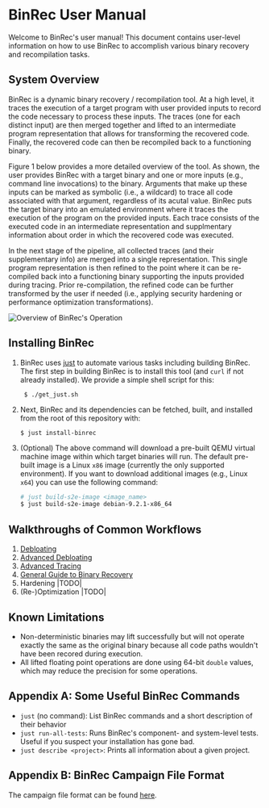 BinRec User Manual
==================

Welcome to BinRec's user manual! This document contains user-level information on how to use BinRec to accomplish various binary recovery and recompilation tasks.

System Overview
---------------

BinRec is a dynamic binary recovery / recompilation tool. At a high level, it traces the execution of a target program with user provided inputs to record the code necessary to process these inputs. The traces (one for each distinct input) are then merged together and lifted to an intermediate program representation that allows for transforming the recovered code. Finally, the recovered code can then be recompiled back to a functioning binary.

Figure 1 below provides a more detailed overview of the tool. As shown, the user provides BinRec with a target binary and one or more inputs (e.g., command line invocations) to the binary. Arguments that make up these inputs can be marked as symbolic (i.e., a wildcard) to trace all code associated with that argument, regardless of its acutal value. BinRec puts the target binary into an emulated environment where it traces the execution of the program on the provided inputs. Each trace consists of the executed code in an intermediate representation and supplmentary information about order in which the recovered code was executed.

In the next stage of the pipeline, all collected traces (and their supplementary info) are merged into a single representation.  This single program representation is then refined to the point where it can be re-compiled back into a functioning binary supporting the inputs provided during tracing. Prior re-compilation, the refined code can be further transformed by the user if needed (i.e., applying security hardening or performance optimization transformations).


![Overview of BinRec's Operation](binrec_ov1.png)


Installing BinRec
---------------
1. BinRec uses [just](https://github.com/casey/just#installation) to automate various tasks including building BinRec. The first step in building BinRec is to install this tool (and `curl` if not already installed). We provide a simple shell script for this:

        $ ./get_just.sh

2. Next, BinRec and its dependencies can be fetched, built, and installed from the root of this repository with:

       $ just install-binrec

3. (Optional) The above command will download a pre-built QEMU virtual machine image within which target binaries will run. The default pre-built image is a Linux `x86` image (currently the only supported environment). If you want to download additional images (e.g., Linux `x64`) you can use the following command:

   ```bash
   # just build-s2e-image <image_name>
   $ just build-s2e-image debian-9.2.1-x86_64
   ```


Walkthroughs of Common Workflows
--------------------------------

 1. [Debloating](walkthroughs/debloating.md)
 2. [Advanced Debloating](walkthroughs/advanced_debloating.md)
 3. [Advanced Tracing](walkthroughs/advanced_tracing.md)
 4. [General Guide to Binary Recovery](walkthroughs/generalguide.md)
 5. Hardening |TODO|
 6. (Re-)Optimization |TODO|


Known Limitations
-----------------

 - Non-deterministic binaries may lift successfully but will not operate exactly the same as the original binary because all code paths wouldn't have been recored during execution.
 - All lifted floating point operations are done using 64-bit `double` values, which may reduce the precision for some operations.


Appendix A: Some Useful BinRec Commands
--------------------------------------------------
 - `just` (no command): List BinRec commands and a short description of their behavior
 - `just run-all-tests`: Runs BinRec's component- and system-level tests. Useful if you suspect your installation has gone bad.
 - `just describe <project>`: Prints all information about a given project.

Appendix B: BinRec Campaign File Format
--------------------------------------------------

The campaign file format can be found [here](./campaign_schema.md).
